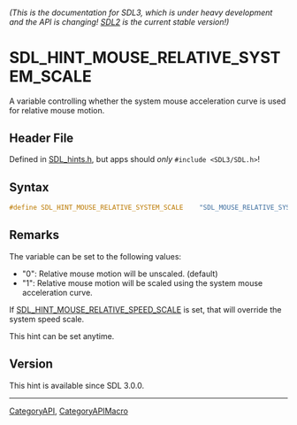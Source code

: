 ###### (This is the documentation for SDL3, which is under heavy development and the API is changing! [SDL2](https://wiki.libsdl.org/SDL2/) is the current stable version!)
# SDL_HINT_MOUSE_RELATIVE_SYSTEM_SCALE

A variable controlling whether the system mouse acceleration curve is used for relative mouse motion.

## Header File

Defined in [SDL_hints.h](https://github.com/libsdl-org/SDL/blob/main/include/SDL3/SDL_hints.h), but apps should _only_ `#include <SDL3/SDL.h>`!

## Syntax

```c
#define SDL_HINT_MOUSE_RELATIVE_SYSTEM_SCALE    "SDL_MOUSE_RELATIVE_SYSTEM_SCALE"
```

## Remarks

The variable can be set to the following values:

- "0": Relative mouse motion will be unscaled. (default)
- "1": Relative mouse motion will be scaled using the system mouse
  acceleration curve.

If
[SDL_HINT_MOUSE_RELATIVE_SPEED_SCALE](SDL_HINT_MOUSE_RELATIVE_SPEED_SCALE)
is set, that will override the system speed scale.

This hint can be set anytime.

## Version

This hint is available since SDL 3.0.0.

----
[CategoryAPI](CategoryAPI), [CategoryAPIMacro](CategoryAPIMacro)

